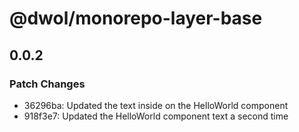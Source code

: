 # @dwol/monorepo-layer-base

## 0.0.2

### Patch Changes

- 36296ba: Updated the text inside on the HelloWorld component
- 918f3e7: Updated the HelloWorld component text a second time
